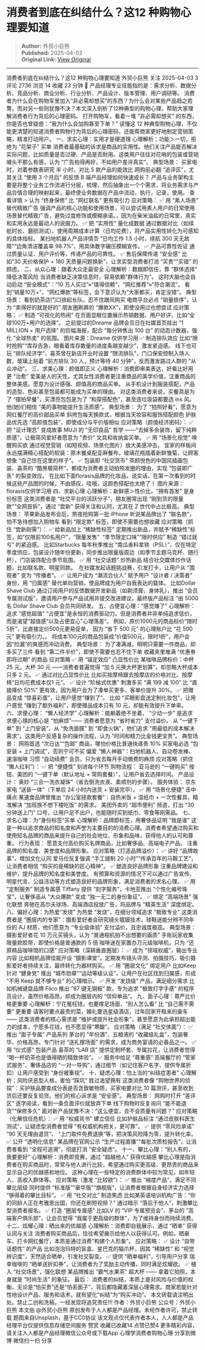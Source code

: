 # 消费者到底在纠结什么？这12 种购物心理要知道

> **Author:** 外贸小巨熊  
> **Published:** 2025-04-03  
> **Original Link:** [View Original](https://www.woshipm.com/marketing/6200689.html)

---

消费者到底在纠结什么？这12 种购物心理要知道 外贸小巨熊 关注 2025-04-03 3 评论 2736 浏览 14 收藏 23 分钟 🔗 产品经理专业技能指的是：需求分析、数据分析、竞品分析、商业分析、行业分析、产品设计、版本管理、用户调研等。 消费者为什么会在购物车里加入“非必需却想买”的东西？为什么会对某些产品趋之若鹜，而对另一些则犹豫不决？本文深入剖析了12种典型的购物心理，帮助大家理解消费者行为背后的心理密码。 打开购物车，看着一堆 “非必需却想买” 的东西，你是否也曾疑惑：“我为什么会加购甚至下单？” 读懂这 12 种典型购物心理，不仅能更清楚的知道消费者购物行为背后的心理密码，还能帮商家更好地制定营销策略，精准打动用户。 一、求实心理：实用才是硬道理 心理解析：功能＞一切，拒绝为 “花架子” 买单 消费者最基础的诉求是商品的实用性。他们关注产品能否解决实际问题，比如质量是否过硬、产品是否耐用。这类用户往往对花哨的包装或营销噱头不那么有感，认为 “广告拍得再好，不如用户差评真实”。 典型场景： 买家电时，对着参数表研究 半 小时，对比 5 款产品的能效比 网购前必翻 “追评区”，尤其关注 “使用 3 个月后” 的反馈 B 端产品经理如何快速成长？ 产品与业务架构主要是将整个业务工作流进行分层，梳理，然后抽象出一个个需求，将业务需求与产品合情合理的映射起来，最终使业务数据在产品中流动，执行，记录，使用。 查看详情 > 认为 “终身保修” 比 “网红联名” 更有吸引力 应对策略： ✅ 用 “素人场景” 替代精致广告 强调产品的核心功能和使用场景，可以尝试用素人用户的日常使用场景替代精致广告，避免过度修饰或模糊承诺。，因为在柴米油盐的日常里，真实和实用永远是最动人的说服力。 ✅ 把 “实用性” 量化成数据 通过数据对比（如续航时长、磨损测试）、使用周期成本计算（日均花费），将产品实用性转化为可感知的具体指标。 某扫地机器人产品详情页 “日均工作 1.5 小时，续航 300 天无故障”“边角清洁覆盖率 98.7%”，用具体数字碾压模糊宣传。 ✅ 产品可靠性佐证 通过质量认证、用户评价等，传递产品的可靠性。 ✅ 售后保障传递 “安全感” 比如“30 天价格保护 + 180 天质量问题换新”，让求实型消费者打消 “买贵”“买错” 的顾虑。 二、从众心理：跟着大众走最安全 心理解析：数据即信任，靠 “群体选择” 降低决策风险 当消费者缺乏决策信息时，容易依赖”群体行为”。 这时大脑也会自动启动 “安全模式”：“10 万人买过”≈“值得信赖”，“网红推荐”≈“符合潮流”。 看到“销量10万+”，“网红爆款”等标签，会下意识认为“大家都买，肯定没错”。 典型场景： 看到奶茶店门口排起长队，忍不住跟风购买 电商平台必点 “销量排序”，认为 “卖得好的就是好的” 朋友圈刷屏的 “爆款XX”，即使没用过也想尝试 应对策略： ✅ 制造 “可视化的热闹” 在页面显眼位置展示热销数据、用户好评，比如“全球100万+用户的选择”。 之前提过的Dreame 品牌会员日在社媒首页挂出 “1 MILLION + 用户选择” 的巨幅海报，配合 “每分钟售出 100 台” 的动态计数器，强化 “全球热卖” 的氛围。 图片来源：Dreame 仅供学习用 ✅ 制造排队效应 比如“限时抢购”“库存告急，眼看着库存数量的进度条越变越少”，激发紧迫感。 线下也可玩 “排队经济学”，喜茶曾在新店开业时设置 “限流排队”，门口保安控制入场人数，玻璃上贴着 “前方排队 30 人，预计等待 40 分钟”，反而激发路过人群的 “从众冲动”。 三、求美心理：颜值即正义 心理解析：消费即审美表达，好看比好用更 “治愈” 爱美是人的天性，尤其女性消费者更注重商品的美学价值，注重商品的整体美感。愿意为设计感强、颜值高的商品买单。 从手机设计到服装搭配，产品的造型、色彩甚至包装都可能成为买单的理由。 对这类消费者来说，买餐具是为了 “摆拍早餐”，买漂亮包包是为了 “和穿搭配色”，甚至连垃圾袋都要选 ins 风。他(她)们相信 “美的事物能提升生活质感”。 典型场景： 为了 “拍照好看”，愿意为网红餐厅的高价甜品买单 斜挎包每天换款式，根据当天妆容和服饰搭配颜色 护肤品优先选 “高颜值包装”，即使成分与平价版相似 应对策略（颜值经济密码）： ✅ 把 “设计理念” 变成故事 MUJI 的 “无印良品” 哲学 ——“去掉多余装饰，留下纯粹质感”，让极简风爱好者愿意为 “贵价” 文具和收纳盒买单。 ✅ 用 “场景化视觉” 唤醒购买欲 通过视觉营销（如短视频、场景化图片）放大美感冲击。 宜家的样板间永远摆满精心搭配的软装：原木餐桌配亚麻餐布，玻璃花瓶插着新鲜雏菊，让顾客想象 “自己住在这里的样子”。 ✅ 包装即 “社交货币” 茶颜悦色的中国风插画包装、喜茶的 “酷黑极简杯”，都成为消费者主动拍照发圈的理由，实现 “包装即广告” 的裂变效应。 在比如下面florasis品牌的化妆品，说实话，在第一次看到的时候这些产品图的时候，不由感叹，哇哦，这颜色搭配也太绝了！ 图片来源：florasis仅供学习用 四、求新心理 心理解析：新鲜感＞性价比，“拥有首发” 是身份标签 这类消费者是 “社交平台的活跃分子”，朋友圈常出现 “刚到货的限量款”“全网首拆”，通过 “尝新” 获得关注和认同，尤其在 Z 世代中占比极高。 典型场景： 苹果新品发布会后，熬夜抢购第一批 iPhone 听说某品牌出了 “联名款”，怕不急待想加入购物车 看到 “限定款” 标签，即使不需要也想收藏 应对策略（抓住 “尝新刚需”）： ✅ 给新品加上 “稀缺性标签” 定期推出新品，并赋予“稀缺性”标签，如“仅限前100名用户”，“限量发售”  “季节限定口味”“限时供应” 制造 “错过就亏” 的紧迫感。 比如Starbucks 每年秋季推出 “南瓜香料拿铁（PSL）”，仅在特定季度供应，包装设计随年份更新，同步推出限量版周边（如季节主题马克杯、随行杯），门店装饰配合季节氛围。 ✅ 用 “社交话题” 炒热新品 结合社交媒体炒作话题，比如联名款、明星同款。  在社媒发起话题挑战赛，引发打卡，让用户从 “围观者” 变为 “传播者”。 ✅ 让用户成为 “潮流合伙人” 赋予用户 “设计者 / 决策者” 身份，用 “归属感” 替代单向营销，使品牌成为用户自我表达的载体。 比如Dollar Shave Club 通过订阅用户的反馈数据开发新品（如剃须膏、身体乳），推出 “会员专属测试版”，邀请用户参与产品试用并提交改进建议，最终版产品标注 “由 5000 名 Dollar Shave Club 会员共同研发。 五、占便宜心理：“感觉赚了” 心理解析：追求 “感觉超值” “占便宜”是永恒的消费驱动力。但是消费者并非单纯追求低价，而是渴望”超值感”以及占便宜心”心理落差“。 例如，原价1000元的商品标价“限时5折”，比直接定价500元更易促单， 因为 “省下 500 元” 的心理账户比 “花 500 元” 更有吸引力。。 将成本100元的商品包装成“价值500元，限时1折”，用户会因“捡漏”的爽感而冲动消费。 典型场景： 为了凑满减，明明只需要一件商品，却多买了三件 看到 “第二件半价”，即使不需要也忍不住下单 收藏夹里堆满 “优惠券即将过期” 的商品 应对策略 ✅ 用 “锚定效应” 凸显性价比 某咖啡品牌标价：中杯 25 元，大杯 30 元 ——消费者普遍觉得 “加 5 元换大杯更划算”，却忽略大杯成本只多 2 元。 ✅ 通过对比凸显性价比 比如买按摩椅跟去按摩店的价格对比，按摩椅“日均花费成本仅1 元”。 ✅ 设计 “阶梯式优惠” 刺激多买 “满 199 减 100” 比 “直接降价 50%” 更有效，因为用户会为了凑单买更多，客单价提升 30%。 ✅ 把赠品变成 “惊喜彩蛋”，让用户感觉“赚到了”。 比如 “买眼影盘送定制化妆包”，让用户感觉 “赚到了额外福利”，即使赠品成本只有 10 元，却能有效提升下单率。 六、求便心理： “懒人经济学” 心理解析：能躺着绝不坐着， “少动一步” 是追求 求便心理的核心是 “怕麻烦”—— 消费者愿意为 “省时省力” 支付溢价。 从 “一键下单” 到 “上门安装”，从 “免洗面膜” 到 “即食火锅”，他们追求 “用最低的成本解决需求”。这类用户反感复杂的操作流程，认为 “时间和精力比金钱更宝贵”。 典型场景： 网购首选 “次日达”“包邮” 商品，哪怕价格比普通快递贵 10% 买家电必选 “包安装 + 上门调试”，否则宁可不买 偏爱 “懒人神器”：扫地机器人、自动卷发棒、速溶咖啡 习惯 “自动续费” 会员，只为省去每月手动缴费的麻烦 应对策略（抓住 “懒人红利”）： ✅ 把 “便捷性” 刻进每个环节 购物流程： 亚马逊的 “一键购买” 按钮、美团的 “一键下单（默认地址 + 常购套餐）”，让用户省去选择时间。 产品设计： 奥妙 “三合一洗衣凝珠”（省去倒洗衣液、柔顺剂的步骤）。 服务体验： 京东家电 “送装一体”（下单后 24 小时内送货 + 安装完毕）。 ✅ 用 “场景化便捷” 击中痛点 某速食品牌曾推出 “办公室拯救套餐”：自热米饭 + 湿纸巾 + 一次性餐具，精准解决 “加班族不想下楼吃饭” 的需求。 美团外卖的 “超市便利” 频道，打出 “30 分钟送上门” 口号，让用户足不出户，也能随时买到纸巾、零食等刚需品。 七、求名心理：为“身份标签”买单 心理解析：品牌即标签，用奢侈品证明 “我是谁” 这是一种以追求商品的知名度和声誉为主要目的的消费心理。消费者希望通过购买和使用知名品牌的商品来提升自己的社会地位、形象和品味，获得他人的认可和尊重。 行为表现： 愿意支付高价购买名牌商品，比如奢侈品、高端电子产品。 注重品牌的知名度、美誉度和品牌形象。 应对策略（打造品牌溢价）： ✅ 讲好 “品牌故事”，增加文化认同 爱马仕反复强调 “手工缝制 20 小时”“传承百年的马鞍工艺”，让消费者相信 “购买的是稀缺的匠心精神”。 ✅ 塑造良好品牌形象 注重品牌建设和维护，提升品牌的知名度和美誉度。 有预算和资源的情况下可以通过广告宣传、明星代言、公益活动等方式塑造良好的品牌形象，满足消费者的求名心理。 ✅ 用 “定制服务” 制造专属感 Tiffany 提供 “刻字服务”，卡地亚推出 “个性化编号珠宝”，让奢侈品从 “大众爆款” 变成 “独一无二的身份象征”。 ✅ 绑定 “高端场景” 强化联想 奔驰在高尔夫球场、高端酒店投放广告，将品牌与 “精英生活” 深度绑定。 八、偏好心理：为热爱“发烧” 为热爱 “发烧”，在细分领域追求 “极致专业” 这类消费者是 “圈层内的专家”：摄影爱好者会研究镜头镀膜技术，球鞋迷能分辨不同年份的 AJ 材质，他们愿意为 “专业级体验” 支付溢价，且忠诚度极高。 典型场景： 摄影爱好者花 10 万元买镜头，认为 “普通相机拍不出想要的画质” 手账玩家收集限量款胶带，即使价格是普通款的 5 倍 咖啡迷在家置办万元级咖啡机，只为 “还原精品咖啡馆的口感” 应对策略（深耕垂直圈层）： ✅ 成为 “领域权威”，输出专业内容 比如相机品牌佳能开设 “摄影课堂”，定期发布镜头评测、拍摄技巧，吸引摄影爱好者持续关注，最终转化为器材购买。 ✅ 用 “圈层文化” 绑定用户 比如Keep 针对 “健身党” 推出 “城市勋章”“运动等级认证”，让用户在社区找到归属感，形成 “不用 Keep 就不够专业” 的心理暗示。 ✅ 开发 “发烧级” 产品，满足细分需求 比如机械键盘品牌 Filco 推出 “87 键无钢板” 款，专为追求 “极致打字手感” 的程序员设计，虽然价格高昂，却成为圈层内的 “信仰单品”。 九、面子心理：尊严比价格更重要 心理解析：宁花冤枉钱，也要撑足场面，“别人怎么看” 比 “自己需不需要” 更重要 请客时要点最贵的菜，婚礼要选星级酒店，过年回家开租来的豪车 —— 这类消费者的核心需求是 “维护或提升社会形象”，甚至愿意为此承担超出能力的成本，宁愿多花钱，也不愿显得“寒酸”。 应对策略（满足 “社交体面”）： ✅ 推出 “面子专属” 产品系列 茅台的 “年份酒”、五粮液的 “收藏级礼盒”，包装奢华、价格高昂，专门针对 “送礼撑场面” 的需求，成为商务宴请的必备品之一。 ✅ 用 “仪式感” 包装产品 喜茶的 “LAB 店” 提供定制杯套、专属拉花，让消费者觉得 “喝一杯奶茶也是值得晒的精致体验”。 ✅ 服务中给足 “尊重感” 高端餐厅的 “管家式服务”、奢侈品店的 “一对一导购”，通过细节（如记住客户名字、提供专属折扣）让用户感受到 “身份被重视”。 十、疑虑心理：怕上当的“纠结症患者” 心理解析：风险厌恶型人格，害怕 “踩坑” 胜过渴望拥有 这类消费者像 “购物世界的侦探”：买护肤品要查成分表是否含致敏物质，买家电要对比 10 篇测评，甚至收到货后还要反复验货。他们的核心诉求是 “安全感”。 典型场景： 网购时打开 “差评区” 逐字阅读，看到一条负面评价就放弃下单 线下购物时反复询问 “能不能退货”“保修多久” 面对新产品犹豫不决：“这么便宜，会不会质量有问题？” 应对策略（化解信任危机）： ✅ 用 “权威背书” 建立信任 比如护肤品标注 “通过皮肤科医生测试”，让疑虑型消费者觉得 “有权威机构把关，更可靠”。 ✅ 提供 “零风险承诺” “90 天无理由退货”、 “上门取件免费退换”等，把决策风险降为零，提升转化率。 ✅ 公开 “透明化信息” 某品牌在官网公示 “生产过程直播”“每批次质检报告”，让消费者看到 “全程可追溯”，彻底打消 “安全疑虑”。 十一、攀比心理：“别人有的，我要更好” 心理解析：消费即竞赛，通过 “超越他人” 获得优越感 攀比心理是指消费者在购买商品时，常常与他人进行比较，希望通过购买更高级、更昂贵的商品来显示自己的优越感和地位。 这种心理在一些特定的消费群体中较为常见，如年轻人、高收入群体等。 应对策略（激发 “比较欲”）： ✅ 推出 “梯度产品”，满足不同攀比层级 同时提供 “标准版”“豪华版”“旗舰版”，让消费者根据自身经济实力选择 “够得着的攀比目标”。 ✅ 用 “社交对比” 制造焦虑 比如某英语培训机构广告：“你的同龄人正在考雅思出国，你还在刷短视频？” 通过暗示 “落后于他人”，刺激攀比型消费者报名。 ✅ 打造 “圈层专属感” 比如LV 的 “VIP 专属预览会”、茅台的 “高端客户俱乐部”，让会员觉得 “我属于更高级的群体”，为了维持身份而持续消费。 十二、炫耀心理：晒出来的优越感 心理解析：消费即自我展示，通过 “晒单” 获得认同与关注 消费者购买商品后，往往希望展示给他人以获得认可。例如，晒豪车、打卡网红餐厅，本质是通过消费”构建个人形象”。 应对策略： ✅ 设计 “自带话题性” 的产品 比如泡泡玛特的盲盒、星巴克的猫爪杯，因其 “稀缺性” 和 “视觉辨识度”，天然适合晒单，引发社交裂变。 ✅ 提供 “晒单福利”，引导用户分享 瑞幸咖啡的 “晒单送折扣券”，让消费者为了奖励主动传播，同时满足炫耀欲。 ✅ 植入 “社交场景”，强化联想 某品牌推出 “霸气水果茶” 超大杯 —— 拿着它拍照，本身就是 “时尚生活” 的象征。 最后： 消费者的纠结，本质上是对风险与价值的权衡。无论是“怕买贵”还是“怕丢面子”，背后都隐藏着深层心理需求。商家若能针对性地设计产品、服务和话术，就有望化“纠结”为“购买冲动”。 本文转载请注明出处。禁止二创和洗稿，一经发现将追究责任!!! 作者：外贸小巨熊 公众号：外贸小巨熊 本文由 @外贸小巨熊 原创发布于人人都是产品经理。未经作者许可，禁止转载 题图来自Unsplash，基于CC0协议 该文观点仅代表作者本人，人人都是产品经理平台仅提供信息存储空间服务 赞赏 收藏已收藏14 点赞已赞4 更多精彩内容，请关注人人都是产品经理微信公众号或下载App 心理学消费者购物心理 分享到微博 微信扫一扫 分享